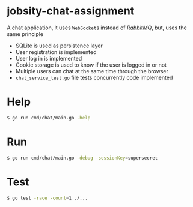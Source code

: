 # jobsity-chat-assignment

A chat application, it uses `WebSocket`s instead of _RabbitMQ_, but, uses the same principle

* SQLite is used as persistence layer
* User registration is implemented
* User log in is implemented
* Cookie storage is used to know if the user is logged in or not
* Multiple users can chat at the same time through the browser
* `chat_service_test.go` file tests concurrently code implemented 

# Help

```sh
$ go run cmd/chat/main.go -help
```

# Run

```sh
$ go run cmd/chat/main.go -debug -sessionKey=supersecret
```

# Test

```sh
$ go test -race -count=1 ./...
```